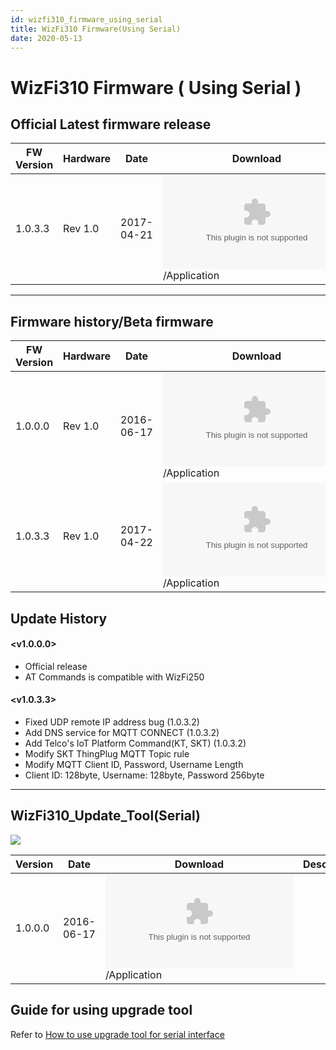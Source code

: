 ```yaml
---
id: wizfi310_firmware_using_serial
title: WizFi310 Firmware(Using Serial)
date: 2020-05-13
---
```


# WizFi310 Firmware ( Using Serial )

## Official Latest firmware release



| FW Version | Hardware | Date       | Download                                                                                 | Description    |
| ---------- | -------- | ---------- | ---------------------------------------------------------------------------------------- | -------------- |
| 1.0.3.3    | Rev 1.0  | 2017-04-21 | ![1.0.3.3](/document_framework/img/products/wizfi310/wizfi310firmware/firmware_serial_v1_0_3_3.zip)/Application | latest release |



-----

## Firmware history/Beta firmware

| FW Version | Hardware | Date       | Download                                                                                 | Description    |
| ---------- | -------- | ---------- | ---------------------------------------------------------------------------------------- | -------------- |
| 1.0.0.0    | Rev 1.0  | 2016-06-17 | ![1.0.0.0](/document_framework/img/products/wizfi310/wizfi310firmware/firmware_serial_v1_0_0_0.zip)/Application |                |
| 1.0.3.3    | Rev 1.0  | 2017-04-22 | ![1.0.3.3](/document_framework/img/products/wizfi310/wizfi310firmware/firmware_serial_v1_0_3_3.zip)/Application | latest release |

## Update History

#### \<v1.0.0.0\>

  - Official release
  - AT Commands is compatible with WizFi250

#### \<v1.0.3.3\>

  - Fixed UDP remote IP address bug (1.0.3.2)
  - Add DNS service for MQTT CONNECT (1.0.3.2)
  - Add Telco's IoT Platform Command(KT, SKT) (1.0.3.2)
  - Modify SKT ThingPlug MQTT Topic rule
  - Modify MQTT Client ID, Password, Username Length
  - Client ID: 128byte, Username: 128byte, Password 256byte

-----

## WizFi310\_Update\_Tool(Serial)

![](/document_framework/img/products/wizfi310/wizfi310firmware/upgrade_tool_6.png)

| Version | Date       | Download                                                                                      | Description |
| ------- | ---------- | --------------------------------------------------------------------------------------------- | ----------- |
| 1.0.0.0 | 2016-06-17 | ![1.0.0.0](/document_framework/img/products/wizfi310/wizfi310firmware/wizfi310_update_tool_v1.0.0.0.zip)/Application |             |

## Guide for using upgrade tool

Refer to [How to use upgrade tool for serial
interface](/products/wizfi310/wizfi310pg/firmware_upgrade)
